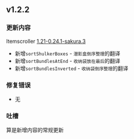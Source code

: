## v1.2.2
### 更新内容
Itemscroller [1.21-0.24.1-sakura.3](https://github.com/sakura-ryoko/itemscroller/releases/tag/1.21-0.24.1-sakura.3)
- 新增`sortShulkerBoxes` - `潜影盒倒序整理`的翻译
- 新增`sortBundlesAtEnd` - `收纳袋放在最后`的翻译
- 新增`sortBundlesInverted` - `收纳袋倒序整理`的翻译

### 修复错误
- 无

### 吐槽
算是新增内容的常规更新